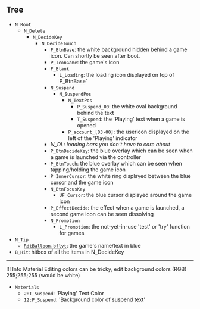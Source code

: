 ## Tree

[](index.md)

-   `N_Root`
    -   `N_Delete`
        -   `N_DecideKey`
            -   `N_DecideTouch`
                -   `P_BtnBase`: the white background hidden behind a game icon. Can shortly be seen after boot.
                -   `P_IconGame`: the game's icon
                -   `P_Blank`
                    -   `L_Loading`: the loading icon displayed on top of P_BtnBase`
                -   `N_Suspend`
                    -   `N_SuspendPos`
                        -   `N_TextPos`
                            -   `P_Suspend_00`: the white oval background behind the text
                            -   `T_Suspend`: the 'Playing' text when a game is opened
                        -   `P_account_[03-00]`: the usericon displayed on the left of the 'Playing' indicator
                -   _N_DL: loading bars you don't have to care about_
                -   `P_BtnDecideKey`: the blue overlay which can be seen when a game is launched via the controller
                -   `P_BtnTouch`: the blue overlay which can be seen when tapping/holding the game icon
                -   `P_InnerCursor`: the white ring displayed between the blue cursor and the game icon
                -   `N_BtnFocusKey`
                    -   `UF_Cursor`: the blue cursor displayed around the game icon
                -   `P_EffectDecide`: the effect when a game is launched, a second game icon can be seen dissolving
                -   `N_Promotion`
                    -   `L_Promotion`: the not-yet-in-use 'test' or 'try' function for games
-   `N_Tip`
    -   [`RdtBalloon.bflyt`](RdtBalloon.bflyt.md): the game's name/text in blue
-   `B_Hit`: hitbox of all the items in N_DecideKey



---
<!-- prettier-ignore -->
!!! Info
    Material Editing colors can be tricky, edit background colors (RGB) 255;255;255 (would be white)

-	`Materials`
	-	`2:T_Suspend`: 'Playing' Text Color
	-	`12:P_Suspend`: 'Background color of suspend text'